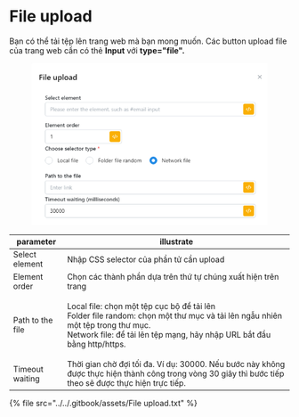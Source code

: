 # File upload

Bạn có thể tải tệp lên trang web mà bạn mong muốn. Các button upload file của trang web cần có thẻ **Input** với **type="file".**&#x20;

<figure><img src="../../.gitbook/assets/File upload.png" alt=""><figcaption></figcaption></figure>

| parameter        | illustrate                                                                                                                                                                                                         |
| ---------------- | ------------------------------------------------------------------------------------------------------------------------------------------------------------------------------------------------------------------ |
| Select element   | Nhập CSS selector của phần tử cần upload                                                                                                                                                                           |
| Element order    | Chọn các thành phần dựa trên thứ tự chúng xuất hiện trên trang                                                                                                                                                     |
| Path to the file | <p>Local file: chọn một tệp cục bộ để tải lên<br>Folder file random: chọn một thư mục và tải lên ngẫu nhiên một tệp trong thư mục.<br>Network file: để tải lên tệp mạng, hãy nhập URL bắt đầu bằng http/https.</p> |
| Timeout waiting  | Thời gian chờ đợi tối đa. Ví dụ: 30000. Nếu bước này không được thực hiện thành công trong vòng 30 giây thì bước tiếp theo sẽ được thực hiện trực tiếp.                                                            |

{% file src="../../.gitbook/assets/File upload.txt" %}
